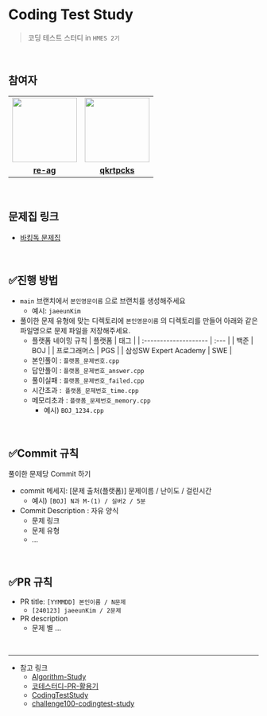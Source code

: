 # Coding Test Study

> 코딩 테스트 스터디 in `HMES 2기` 

<br />


## 참여자
<table>
 <tr>
    <td align="center"><a href="https://github.com/re-ag"><img src="https://avatars.githubusercontent.com/re-ag" width="130px;" alt=""></a></td>
    <td align="center"><a href="https://github.com/qkrtpcks"><img src="https://avatars.githubusercontent.com/qkrtpcks" width="130px;" alt=""></a></td>
  </tr>
  <tr>
    <td align="center"><a href="https://github.com/re-ag"><b>re-ag</b></a></td>
    <td align="center"><a href="https://github.com/qkrtpcks"><b>qkrtpcks</b></a></td>
  </tr>
</table>

<br />

## 문제집 링크

* [바킹독 문제집](https://www.acmicpc.net/workbook/by/BaaaaaaaaaaarkingDog)


<br />


## :white_check_mark:진행 방법

* `main` 브랜치에서 `본인영문이름` 으로 브랜치를 생성해주세요
  * 예시: `jaeeunKim`  
* 풀이한 문제 유형에 맞는 디렉토리에 `본인영문이름` 의 디렉토리를 만들어 아래와 같은 파일명으로 문제 파일을 저장해주세요.
  * 플랫폼 네이밍 규칙
    | 플랫폼                | 태그 |
    | :-------------------- | :--- |
    | 백준                  | BOJ  |
    | 프로그래머스          | PGS  |
    | 삼성SW Expert Academy | SWE  |
  * 본인풀이 : `플랫폼_문제번호.cpp`
  * 답안풀이 : `플랫폼_문제번호_answer.cpp`
  * 풀이실패 : `플랫폼_문제번호_failed.cpp`
  * 시간초과 :` 플랫폼_문제번호_time.cpp`
  * 메모리초과 : `플랫폼_문제번호_memory.cpp`
    * 예시) `BOJ_1234.cpp`   

<br />

## :white_check_mark:Commit 규칙
풀이한 문제당 Commit 하기
* commit 메세지: [문제 출처(플랫폼)] 문제이름 / 난이도 / 걸린시간
  * 예시) `[BOJ] N과 M-(1) / 실버2 / 5분`
* Commit Description : 자유 양식
  * 문제 링크
  * 문제 유형
  * ...

<br />

## :white_check_mark:PR 규칙

* PR title: `[YYMMDD] 본인이름 / N문제`
  * `[240123] jaeeunKim / 2문제` 
* PR description
  * 문제 별 ...
  

<br />

*****
* 참고 링크
  * [Algorithm-Study](https://github.com/CodeSquad-2023-BE-Study/Algorithm-Study/blob/main/README.md)
  * [코테스터디-PR-활용기](https://velog.io/@gdtknight/%EC%BD%94%ED%85%8C%EC%8A%A4%ED%84%B0%EB%94%94-PR-%ED%99%9C%EC%9A%A9%EA%B8%B0#%EC%B4%88%EA%B8%B0-%EC%8A%A4%ED%84%B0%EB%94%94-%EC%A7%84%ED%96%89-%EB%B0%A9%EC%8B%9D)
  * [CodingTestStudy](https://github.com/menzStudy/CodingTestStudy)
  * [challenge100-codingtest-study](https://github.com/ellynhan/challenge100-codingtest-study)
